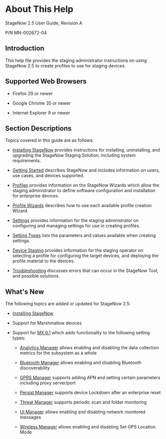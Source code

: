 # About This Help

StageNow 2.5 User Guide, Revision A

P/N MN-002672-04

## Introduction
This help file provides the staging administrator instructions on using StageNow 2.5 to create profiles to use for staging devices.

## Supported Web Browsers

* Firefox 29 or newer

* Google Chrome 35 or newer 

* Internet Explorer 9 or newer

## Section Descriptions
Topics covered in this guide are as follows:

* [Installing StageNow](../installing) provides instructions for installing, uninstalling, and upgrading the StageNow Staging Solution, including system requirements.

* [Getting Started](../gettingstarted) describes StageNow and includes information on users, use cases, and devices supported.

* [Profiles](../stagingprofiles) provides information on the StageNow Wizards which allow the staging administrator to define software configuration and installation for enterprise devices.

* [Profile Wizards](../ProfileWizards) describes how to use each available profile creation Wizard.

* [Settings](../settingconfig) provides information for the staging administrator on configuring and managing settings for use in creating profiles.

* [Setting Types](../CSPreference) lists the parameters and values available when creating settings.

* [Device Staging](../stageclient) provides information for the staging operator on selecting a profile for configuring the target devices, and deploying the profile material to the devices.

* [Troubleshooting](../troubleshooting) discusses errors that can occur in the StageNow Tool, and possible solutions.

## What's New
The following topics are added or updated for StageNow 2.5:

* [Installing StageNow](../installing)

* Support for Marshmallow devices

* Support for [MX 6.1](../stagingprofiles?MX%206.X%20Selection) which adds functionality to the following setting types:

   - [Analytics Manager](../csp/analyticsmgr) allows enabling and disabling the data collection metrics for the subsystem as a whole

   - [Bluetooth Manager](../csp/bluetoothmgr) allows enabling and disabling Bluetooth discoverability

   - [GPRS Manager](../csp/gprs) supports adding APN and setting certain parameters including proxy server/port

   - [Persist Manager](../csp/persistence) supports device Lockdown after an enterprise reset

   - [Threat Manager](../csp/threat) supports periodic scan and folder monitoring

   - [UI Manager](../csp/ui) allows enabling and disabling network monitored messages

   - [Wireless Manager](../csp/wireless) allows enabling and disabling Set GPS Location Mode
